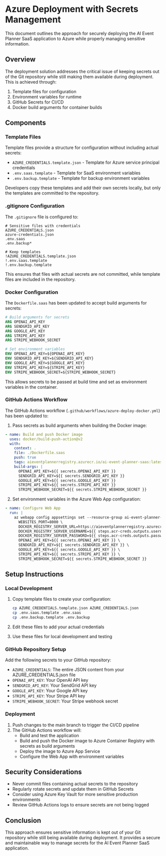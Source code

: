 # Azure Deployment with Secrets Management

This document outlines the approach for securely deploying the AI Event Planner SaaS application to Azure while properly managing sensitive information.

## Overview

The deployment solution addresses the critical issue of keeping secrets out of the Git repository while still making them available during deployment. This is achieved through:

1. Template files for configuration
2. Environment variables for runtime
3. GitHub Secrets for CI/CD
4. Docker build arguments for container builds

## Components

### Template Files

Template files provide a structure for configuration without including actual secrets:

- `AZURE_CREDENTIALS.template.json` - Template for Azure service principal credentials
- `.env.saas.template` - Template for SaaS environment variables
- `.env.backup.template` - Template for backup environment variables

Developers copy these templates and add their own secrets locally, but only the templates are committed to the repository.

### .gitignore Configuration

The `.gitignore` file is configured to:

```
# Sensitive files with credentials
AZURE_CREDENTIALS.json
azure-credentials.json
.env.saas
.env.backup*

# Keep templates
!AZURE_CREDENTIALS.template.json
!.env.saas.template
!.env.backup.template
```

This ensures that files with actual secrets are not committed, while template files are included in the repository.

### Docker Configuration

The `Dockerfile.saas` has been updated to accept build arguments for secrets:

```dockerfile
# Build arguments for secrets
ARG OPENAI_API_KEY
ARG SENDGRID_API_KEY
ARG GOOGLE_API_KEY
ARG STRIPE_API_KEY
ARG STRIPE_WEBHOOK_SECRET

# Set environment variables
ENV OPENAI_API_KEY=${OPENAI_API_KEY}
ENV SENDGRID_API_KEY=${SENDGRID_API_KEY}
ENV GOOGLE_API_KEY=${GOOGLE_API_KEY}
ENV STRIPE_API_KEY=${STRIPE_API_KEY}
ENV STRIPE_WEBHOOK_SECRET=${STRIPE_WEBHOOK_SECRET}
```

This allows secrets to be passed at build time and set as environment variables in the container.

### GitHub Actions Workflow

The GitHub Actions workflow (`.github/workflows/azure-deploy-docker.yml`) has been updated to:

1. Pass secrets as build arguments when building the Docker image:

```yaml
- name: Build and push Docker image
  uses: docker/build-push-action@v2
  with:
    context: .
    file: ./Dockerfile.saas
    push: true
    tags: aieventplannerregistry.azurecr.io/ai-event-planner-saas:latest
    build-args: |
      OPENAI_API_KEY=${{ secrets.OPENAI_API_KEY }}
      SENDGRID_API_KEY=${{ secrets.SENDGRID_API_KEY }}
      GOOGLE_API_KEY=${{ secrets.GOOGLE_API_KEY }}
      STRIPE_API_KEY=${{ secrets.STRIPE_API_KEY }}
      STRIPE_WEBHOOK_SECRET=${{ secrets.STRIPE_WEBHOOK_SECRET }}
```

2. Set environment variables in the Azure Web App configuration:

```yaml
- name: Configure Web App
  run: |
    az webapp config appsettings set --resource-group ai-event-planner-rg --name ai-event-planner-saas --settings \
      WEBSITES_PORT=8000 \
      DOCKER_REGISTRY_SERVER_URL=https://aieventplannerregistry.azurecr.io \
      DOCKER_REGISTRY_SERVER_USERNAME=${{ steps.acr-creds.outputs.username }} \
      DOCKER_REGISTRY_SERVER_PASSWORD=${{ steps.acr-creds.outputs.password }} \
      OPENAI_API_KEY=${{ secrets.OPENAI_API_KEY }} \
      SENDGRID_API_KEY=${{ secrets.SENDGRID_API_KEY }} \
      GOOGLE_API_KEY=${{ secrets.GOOGLE_API_KEY }} \
      STRIPE_API_KEY=${{ secrets.STRIPE_API_KEY }} \
      STRIPE_WEBHOOK_SECRET=${{ secrets.STRIPE_WEBHOOK_SECRET }}
```

## Setup Instructions

### Local Development

1. Copy template files to create your configuration:
   ```bash
   cp AZURE_CREDENTIALS.template.json AZURE_CREDENTIALS.json
   cp .env.saas.template .env.saas
   cp .env.backup.template .env.backup
   ```

2. Edit these files to add your actual credentials

3. Use these files for local development and testing

### GitHub Repository Setup

Add the following secrets to your GitHub repository:

- `AZURE_CREDENTIALS`: The entire JSON content from your AZURE_CREDENTIALS.json file
- `OPENAI_API_KEY`: Your OpenAI API key
- `SENDGRID_API_KEY`: Your SendGrid API key
- `GOOGLE_API_KEY`: Your Google API key
- `STRIPE_API_KEY`: Your Stripe API key
- `STRIPE_WEBHOOK_SECRET`: Your Stripe webhook secret

### Deployment

1. Push changes to the main branch to trigger the CI/CD pipeline
2. The GitHub Actions workflow will:
   - Build and test the application
   - Build and push the Docker image to Azure Container Registry with secrets as build arguments
   - Deploy the image to Azure App Service
   - Configure the Web App with environment variables

## Security Considerations

- Never commit files containing actual secrets to the repository
- Regularly rotate secrets and update them in GitHub Secrets
- Consider using Azure Key Vault for more sensitive production environments
- Review GitHub Actions logs to ensure secrets are not being logged

## Conclusion

This approach ensures sensitive information is kept out of your Git repository while still being available during deployment. It provides a secure and maintainable way to manage secrets for the AI Event Planner SaaS application.
